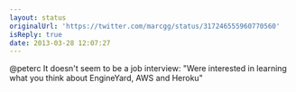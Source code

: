 ```yaml
---
layout: status
originalUrl: 'https://twitter.com/marcgg/status/317246555960770560'
isReply: true
date: 2013-03-28 12:07:27
---
```


@peterc It doesn't seem to be a job interview: "Were interested in learning what you think about EngineYard, AWS and Heroku"
